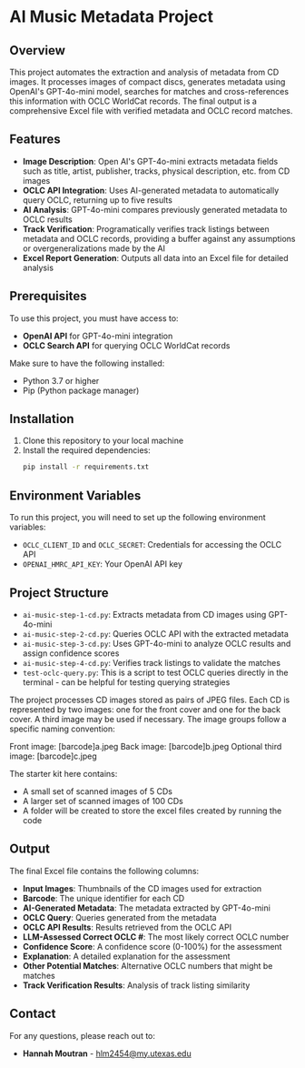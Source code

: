 # AI Music Metadata Project
## Overview
This project automates the extraction and analysis of metadata from CD images. It processes images of compact discs, generates metadata using OpenAI's GPT-4o-mini model, searches for matches and cross-references this information with OCLC WorldCat records. The final output is a comprehensive Excel file with verified metadata and OCLC record matches.

## Features
- **Image Description**: Open AI's GPT-4o-mini extracts metadata fields such as title, artist, publisher, tracks, physical description, etc. from CD images
- **OCLC API Integration**: Uses AI-generated metadata to automatically query OCLC, returning up to five results
- **AI Analysis**: GPT-4o-mini compares previously generated metadata to OCLC results
- **Track Verification**: Programatically verifies track listings between metadata and OCLC records, providing a buffer against any assumptions or overgeneralizations made by the AI
- **Excel Report Generation**: Outputs all data into an Excel file for detailed analysis

## Prerequisites
To use this project, you must have access to:
- **OpenAI API** for GPT-4o-mini integration
- **OCLC Search API** for querying OCLC WorldCat records

Make sure to have the following installed:
- Python 3.7 or higher
- Pip (Python package manager)

## Installation
1. Clone this repository to your local machine
2. Install the required dependencies:
   ```sh
   pip install -r requirements.txt
   ```

## Environment Variables
To run this project, you will need to set up the following environment variables:
- `OCLC_CLIENT_ID` and `OCLC_SECRET`: Credentials for accessing the OCLC API
- `OPENAI_HMRC_API_KEY`: Your OpenAI API key

## Project Structure
- `ai-music-step-1-cd.py`: Extracts metadata from CD images using GPT-4o-mini
- `ai-music-step-2-cd.py`: Queries OCLC API with the extracted metadata
- `ai-music-step-3-cd.py`: Uses GPT-4o-mini to analyze OCLC results and assign confidence scores
- `ai-music-step-4-cd.py`: Verifies track listings to validate the matches
- `test-oclc-query.py`: This is a script to test OCLC queries directly in the terminal - can be helpful for testing querying strategies

The project processes CD images stored as pairs of JPEG files. Each CD is represented by two images: one for the front cover and one for the back cover. A third image may be used if necessary.  The image groups follow a specific naming convention:

Front image: [barcode]a.jpeg
Back image: [barcode]b.jpeg
Optional third image: [barcode]c.jpeg

The starter kit here contains:
- A  small set of scanned images of 5 CDs
- A larger set of scanned images of 100 CDs
- A folder will be created to store the excel files created by running the code

## Output
The final Excel file contains the following columns:
- **Input Images**: Thumbnails of the CD images used for extraction
- **Barcode**: The unique identifier for each CD
- **AI-Generated Metadata**: The metadata extracted by GPT-4o-mini
- **OCLC Query**: Queries generated from the metadata
- **OCLC API Results**: Results retrieved from the OCLC API
- **LLM-Assessed Correct OCLC #**: The most likely correct OCLC number
- **Confidence Score**: A confidence score (0-100%) for the assessment
- **Explanation**: A detailed explanation for the assessment
- **Other Potential Matches**: Alternative OCLC numbers that might be matches
- **Track Verification Results**: Analysis of track listing similarity

## Contact
For any questions, please reach out to:
- **Hannah Moutran** - hlm2454@my.utexas.edu